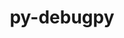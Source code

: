 ---
title: "py-debugpy"
layout: cache
categories: [package, develop-2024-08-04]
meta: {"versions": ["1.6.7"], "compilers": ["gcc@=11.1.0", "gcc@=11.4.0", "gcc@=9.4.0", "oneapi@=2024.2.0"], "oss": ["ubuntu20.04", "ubuntu22.04"], "platforms": ["linux"], "targets": ["neoverse_v1", "neoverse_v2", "ppc64le", "x86_64_v3"], "stacks": ["data-vis-sdk", "e4s-neoverse-v2", "e4s-neoverse_v1", "e4s-oneapi", "e4s-power", "root"], "num_specs": 8, "num_specs_by_stack": {"root": 8, "e4s-power": 1, "data-vis-sdk": 2, "e4s-neoverse_v1": 1, "e4s-neoverse-v2": 1, "e4s-oneapi": 1}}
spec_details: [{"hash": "xwilnjilyg73k6lzvq225drvrqcbfccc", "compiler": "gcc@=9.4.0", "versions": ["1.6.7"], "os": "ubuntu20.04", "platform": "linux", "target": "ppc64le", "variants": ["build_system=python_pip"], "stacks": ["root", "e4s-power"], "size": "-", "tarball": "https://binaries.spack.io/develop-2024-08-04/build_cache/linux-ubuntu20.04-ppc64le/gcc-9.4.0/py-debugpy-1.6.7/linux-ubuntu20.04-ppc64le-gcc-9.4.0-py-debugpy-1.6.7-xwilnjilyg73k6lzvq225drvrqcbfccc.spack"}, {"hash": "zijuzc6qmayobgvguk5icctxa77q25zg", "compiler": "gcc@=11.1.0", "versions": ["1.6.7"], "os": "ubuntu20.04", "platform": "linux", "target": "x86_64_v3", "variants": ["build_system=python_pip"], "stacks": ["data-vis-sdk", "root"], "size": "-", "tarball": "https://binaries.spack.io/develop-2024-08-04/build_cache/linux-ubuntu20.04-x86_64_v3/gcc-11.1.0/py-debugpy-1.6.7/linux-ubuntu20.04-x86_64_v3-gcc-11.1.0-py-debugpy-1.6.7-zijuzc6qmayobgvguk5icctxa77q25zg.spack"}, {"hash": "k3enky75yu3amq4ypkahb5nurnlwunji", "compiler": "gcc@=11.1.0", "versions": ["1.6.7"], "os": "ubuntu20.04", "platform": "linux", "target": "x86_64_v3", "variants": ["build_system=python_pip"], "stacks": ["data-vis-sdk", "root"], "size": "-", "tarball": "https://binaries.spack.io/develop-2024-08-04/build_cache/linux-ubuntu20.04-x86_64_v3/gcc-11.1.0/py-debugpy-1.6.7/linux-ubuntu20.04-x86_64_v3-gcc-11.1.0-py-debugpy-1.6.7-k3enky75yu3amq4ypkahb5nurnlwunji.spack"}, {"hash": "j42qwuhsqdw3nx52r4dndfv3oy4z6x27", "compiler": "gcc@=11.4.0", "versions": ["1.6.7"], "os": "ubuntu22.04", "platform": "linux", "target": "neoverse_v1", "variants": ["build_system=python_pip"], "stacks": ["e4s-neoverse_v1", "root"], "size": "-", "tarball": "https://binaries.spack.io/develop-2024-08-04/build_cache/linux-ubuntu22.04-neoverse_v1/gcc-11.4.0/py-debugpy-1.6.7/linux-ubuntu22.04-neoverse_v1-gcc-11.4.0-py-debugpy-1.6.7-j42qwuhsqdw3nx52r4dndfv3oy4z6x27.spack"}, {"hash": "sf5fk4lcgbqsznnpnlraa7tp76voobxz", "compiler": "gcc@=11.4.0", "versions": ["1.6.7"], "os": "ubuntu22.04", "platform": "linux", "target": "neoverse_v2", "variants": ["build_system=python_pip"], "stacks": ["e4s-neoverse-v2", "root"], "size": "-", "tarball": "https://binaries.spack.io/develop-2024-08-04/build_cache/linux-ubuntu22.04-neoverse_v2/gcc-11.4.0/py-debugpy-1.6.7/linux-ubuntu22.04-neoverse_v2-gcc-11.4.0-py-debugpy-1.6.7-sf5fk4lcgbqsznnpnlraa7tp76voobxz.spack"}, {"hash": "7bb7nii3m5lfbrwim57zadsiccq3w3e3", "compiler": "gcc@=11.4.0", "versions": ["1.6.7"], "os": "ubuntu22.04", "platform": "linux", "target": "x86_64_v3", "variants": ["build_system=python_pip"], "stacks": ["root"], "size": "-", "tarball": "https://binaries.spack.io/develop-2024-08-04/build_cache/linux-ubuntu22.04-x86_64_v3/gcc-11.4.0/py-debugpy-1.6.7/linux-ubuntu22.04-x86_64_v3-gcc-11.4.0-py-debugpy-1.6.7-7bb7nii3m5lfbrwim57zadsiccq3w3e3.spack"}, {"hash": "xeubdyv5txiwuyeedekno2mslpw7ffst", "compiler": "gcc@=11.4.0", "versions": ["1.6.7"], "os": "ubuntu22.04", "platform": "linux", "target": "x86_64_v3", "variants": ["build_system=python_pip"], "stacks": ["root"], "size": "-", "tarball": "https://binaries.spack.io/develop-2024-08-04/build_cache/linux-ubuntu22.04-x86_64_v3/gcc-11.4.0/py-debugpy-1.6.7/linux-ubuntu22.04-x86_64_v3-gcc-11.4.0-py-debugpy-1.6.7-xeubdyv5txiwuyeedekno2mslpw7ffst.spack"}, {"hash": "udkqqxecybp532ot5qudxb637shujimz", "compiler": "oneapi@=2024.2.0", "versions": ["1.6.7"], "os": "ubuntu22.04", "platform": "linux", "target": "x86_64_v3", "variants": ["build_system=python_pip"], "stacks": ["root", "e4s-oneapi"], "size": "-", "tarball": "https://binaries.spack.io/develop-2024-08-04/build_cache/linux-ubuntu22.04-x86_64_v3/oneapi-2024.2.0/py-debugpy-1.6.7/linux-ubuntu22.04-x86_64_v3-oneapi-2024.2.0-py-debugpy-1.6.7-udkqqxecybp532ot5qudxb637shujimz.spack"}]
---